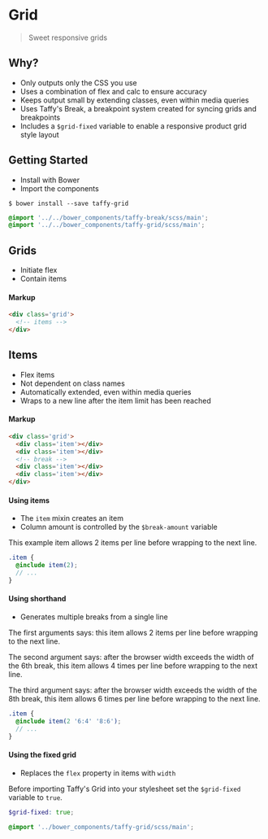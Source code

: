 Grid
===

> Sweet responsive grids

## Why?
+ Only outputs only the CSS you use
+ Uses a combination of flex and calc to ensure accuracy
+ Keeps output small by extending classes, even within media queries
+ Uses Taffy's Break, a breakpoint system created for syncing grids and breakpoints
+ Includes a `$grid-fixed` variable to enable a responsive product grid style layout

## Getting Started
+ Install with Bower
+ Import the components

```
$ bower install --save taffy-grid
```

```scss
@import '../../bower_components/taffy-break/scss/main';
@import '../../bower_components/taffy-grid/scss/main';
```

## Grids
+ Initiate flex
+ Contain items

#### Markup

```html
<div class='grid'>
  <!-- items -->
</div>
```

## Items
+ Flex items
+ Not dependent on class names
+ Automatically extended, even within media queries
+ Wraps to a new line after the item limit has been reached

#### Markup

```html
<div class='grid'>
  <div class='item'></div>
  <div class='item'></div>
  <!-- break -->
  <div class='item'></div>
  <div class='item'></div>
</div>
```

#### Using items
+ The `item` mixin creates an item
+ Column amount is controlled by the `$break-amount` variable

This example item allows 2 items per line before wrapping to the next line.

```scss
.item {
  @include item(2);
  // ...
}
```

#### Using shorthand
+ Generates multiple breaks from a single line

The first arguments says: this item allows 2 items per line before wrapping to the next line.

The second argument says: after the browser width exceeds the width of the 6th break, this item allows 4 times per line before wrapping to the next line.

The third argument says: after the browser width exceeds the width of the 8th break, this item allows 6 times per line before wrapping to the next line.

```scss
.item {
  @include item(2 '6:4' '8:6');
  // ...
}
```

#### Using the fixed grid
+ Replaces the `flex` property in items with `width`

Before importing Taffy's Grid into your stylesheet set the `$grid-fixed` variable to `true`.

```scss
$grid-fixed: true;

@import '../bower_components/taffy-grid/scss/main';
```

